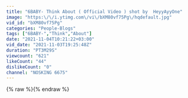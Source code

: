 ```yaml
---
title: "6BABY- Think About ( Official Video ) shot by  HeyyAyyOne"
image: "https:\/\/i.ytimg.com\/vi\/bXM80vf75Pg\/hqdefault.jpg"
vid_id: "bXM80vf75Pg"
categories: "People-Blogs"
tags: ["6BABY-","Think","About"]
date: "2021-11-04T10:21:22+03:00"
vid_date: "2021-11-03T19:25:48Z"
duration: "PT3M29S"
viewcount: "621"
likeCount: "44"
dislikeCount: "0"
channel: "NOSKING 6675"
---
```

{% raw %}{% endraw %}
